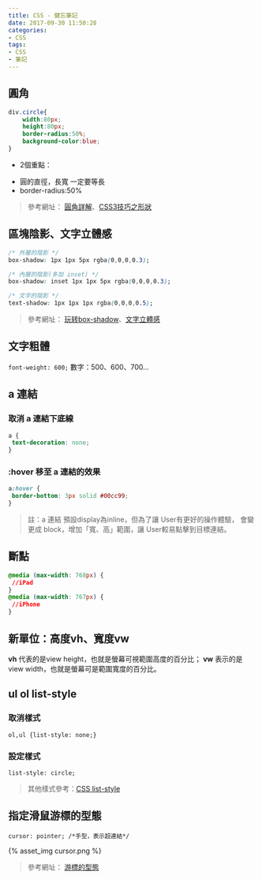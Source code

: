 ```yaml
---
title: CSS - 健忘筆記
date: 2017-09-30 11:50:28
categories: 
- CSS
tags:
- CSS
- 筆記
---
```


## 圓角
``` css
div.circle{
    width:80px;
    height:80px;
    border-radius:50%;
    background-color:blue;
}
```
+ 2個重點：
 - 圓的直徑，長寬 一定要等長
 - border-radius:50%

>參考網址： [圓角詳解](http://www.jianshu.com/p/7f46b8e29b1b)、[CSS3技巧之形狀](https://kknews.cc/zh-tw/news/aezgo8v.html)

<!-- more -->

## 區塊陰影、文字立體感

``` CSS
/* 外層的陰影 */
box-shadow: 1px 1px 5px rgba(0,0,0,0.3);

/* 內層的陰影(多加 inset) */
box-shadow: inset 1px 1px 5px rgba(0,0,0,0.3);

/* 文字的陰影 */
text-shadow: 1px 1px 1px rgba(0,0,0,0.5);
```

>參考網址： [玩转box-shadow](http://www.jianshu.com/p/18bdcd17b4f2)、[文字立體感](http://www.jianshu.com/p/34d8dcb75dd8)

## 文字粗體

`font-weight: 600;`
數字：500、600、700...

## a 連結
### 取消 a 連結下底線

``` CSS
a {
 text-decoration: none;
}
```

### :hover 移至 a 連結的效果

``` CSS
a:hover {
 border-bottom: 3px solid #00cc99;
}
```

>註：a 連結 預設display為inline，但為了讓 User有更好的操作體驗，
會變更成 block，增加「寬、高」範圍，讓 User較易點擊到目標連結。

## 斷點

``` CSS
@media (max-width: 768px) {
 //iPad
}
@media (max-width: 767px) {
 //iPhone
}
```

## 新單位：高度vh、寬度vw

**vh** 代表的是view height，也就是螢幕可視範圍高度的百分比；
**vw** 表示的是view width，也就是螢幕可是範圍寬度的百分比。

## ul ol list-style

### 取消樣式
`ol,ul {list-style: none;}`

### 設定樣式
`list-style: circle;`

>其他樣式參考：[CSS list-style](http://www.w3school.com.cn/cssref/pr_list-style-type.asp)

## 指定滑鼠游標的型態
`cursor: pointer; /*手型，表示超連結*/`

{% asset_img cursor.png %}

>參考網址： [游標的型態](http://www.eion.com.tw/Blogger/?Pid=1117)

